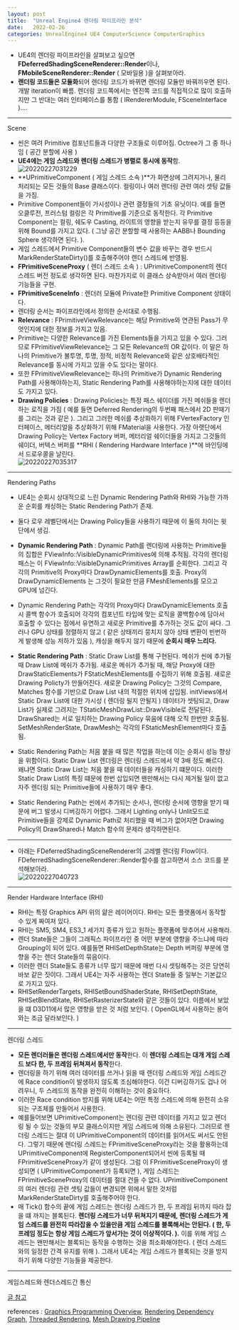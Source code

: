 ```yaml
---
layout: post
title:  "Unreal Engine4 렌더링 파이프라인 분석"
date:   2022-02-26
categories: UnrealEngine4 UE4 ComputerScience ComputerGraphics
---
```


- UE4의 렌더링 파이프라인을 살펴보고 싶으면 **FDeferredShadingSceneRenderer::Render**이나, **FMobileSceneRenderer::Render** ( 모바일용 )을 살펴보아라.  
- **렌더링 코드들은 모듈화**되어 렌더링 코드가 바뀌면 렌더링 모듈만 바꿔끼우면 된다. 개발 iteration이 빠름. 렌더링 코드쪽에서는 엔진쪽 코드를 직접적으로 많이 호출하지만 그 반대는 여러 인터페이스를 통함 ( IRendererModule, FSceneInterface )....                   

-------------------------------------                
Scene          

- 씬은 여려 Primitive 컴포넌트들과 다양한 구조들로 이루어짐. Octree가 그 중 하나임 ( 공간 분할에 사용 )       
- **UE4에는 게임 스레드와 렌더링 스레드가 병렬로 동시에 동작**함.             
![20220227031229](https://user-images.githubusercontent.com/33873804/155854426-4f31bac3-8551-4052-91fa-1eeef27bbbad.png)            
- **UPrimitiveComponent ( 게임 스레드 소속 )**가 화면상에 그려지거나, 물리 처리되는 모든 것들의 Base 클래스이다. 컬링이나 여러 렌더링 관련 여러 셋팅 값들을 가짐.
- Primitive Component들이 가시성이나 관련 결정들의 기초 유닛이다. 예를 들면 오클루전, 프러스텀 컬링은 각 Primitive를 기준으로 동작한다. 각 Primitive Component는 컬링, 쉐도우 Casting, 라이트의 영향을 받는지 유무를 결정 등등을 위해 Bound를 가지고 있다. ( 그냥 공간 분할할 때 사용하는 AABB나 Bounding Sphere 생각하면 된다. ).
- 게임 스레드에서 Primitive Component들의 변수 값을 바꾸는 경우 반드시 MarkRenderStateDirty()를 호출해주어야 렌더 스레드에 반영됨.        
- **FPrimitiveSceneProxy** ( 렌더 스레드 소속 ) : UPrimitiveComponent의 렌더 스레드 버전 정도로 생각하면 된다. 마찬가지로 이 클래스 상속받아서 여러 렌더링 기능들을 구현.              
- **FPrimitiveSceneInfo** : 렌더러 모듈에 Private한 Primitive Component 상태이다.                 
- 렌더링 순서는 파이프라인에서 정의한 순서대로 수행됨.           
- **Relevance** : FPrimitiveViewRelevance는 해당 Primitive와 연관된 Pass가 무엇인지에 대한 정보를 가지고 있음.         
- Primitive는 다양한 Relevance를 가진 Elements들을 가지고 있을 수 있다. 그러므로 FPrimitiveViewRelevance는 그 모든 Relevance의 OR 값이다. 이 말은 하나의 Primitive가 불투명, 투명, 정적, 비정적 Relevance와 같은 상호배타적인 Relevance를 동시에 가지고 있을 수도 있다는 말이다.              
- 또한 FPrimitiveViewRelevance는 하나의 Primitive가 Dynamic Rendering Path를 사용해야하는지, Static Rendering Path를 사용해야하는지에 대한 데이터도 가지고 있다.           
- **Drawing Policies** : Drawing Policies는 특정 패스 쉐이더를 가진 메쉬들을 렌더하는 로직을 가짐 ( 예를 들면 Deferred Rendering의 두번째 패스에서 2D 판때기를 그리는 것과 같은 ). 그리고 그러한 메쉬를 추상화하기 위해 FVertexFactory 인터페이스, 메터리얼을 추상화하기 위해 FMaterial을 사용한다. 가장 아랫단에서 Drawing Policy는 Vertex Factory 버퍼, 메터리얼 쉐이더들을 가지고 그것들의 쉐이더, 버텍스 버퍼를 **RHI ( Rendering Hardware Interface )**에 바인딩에서 드로우콜을 날린다.      
![20220227035317](https://user-images.githubusercontent.com/33873804/155855597-87423717-c8bd-498e-8c77-8eea3e4a5fb2.png)            

--------------------------------------------            
Rendering Paths           

- UE4는 순회시 상대적으로 느린 Dynamic Rendering Path와 RHI와 가능한 가까운 순회를 캐싱하는 Static Rendering Path가 존재.          
- 둘다 로우 레벨단에서는 Drawing Policy들을 사용하기 때문에 이 둘의 차이는 윗단에서 생김.          

- **Dynamic Rendering Path** : Dynamic Path를 렌더링에 사용하는 Primitive들의 집합은 FViewInfo::VisibleDynamicPrimitives에 의해 추적됨. 각각의 렌더링 패스는 이 FViewInfo::VisibleDynamicPrimitives Array를 순회한다. 그리고 각각의 Primitive의 Proxy마다 DrawDynamicElements를 호출. Proxy의 DrawDynamicElements 는 그것이 필요한 만큼 FMeshElements를 모으고 GPU에 넘긴다. 
- Dynamic Rendering Path는 각각의 Proxy마다 DrawDynamicElements 호출시 콜백 함수가 호출되어 각각의 컴포넌트 타입에 맞는 로직을 콜백함수에 담아서 호출할 수 있다는 점에서 유연하고 새로운 Primitive를 추가하는 것도 값이 싸다. 그러나 GPU 상태를 정렬하지 않고 ( 같은 상태끼리 뭉치지 않아 상태 변환이 빈번하게 발생해 성능 저하가 있음 ), 캐싱을 해두지 않기 때문에 **순회시 매우 느리다.**           

- **Static Rendering Path** : Static Draw List를 통해 구현된다. 메쉬가 씬에 추가될 때 Draw List에 메쉬가 추가됨. 새로운 메쉬가 추가될 때, 해당 Proxy에 대한 DrawStaticElements가 FStaticMeshElements를 수집하기 위해 호출됨. 새로운 Drawing Policty가 만들어진다. 새로운 Drawing Policy는 그것의 Compare, Matches 함수를 기반으로 Draw List 내의 적절한 위치에 삽입됨. initViews에서 Static Draw List에 대한 가시성 ( 렌더링 될지 안될지 ) 데이터가 셋팅되고, Draw List가 실제로 그려지는 TStaticMeshDrawList::DrawVisible로 전달된다. DrawShared는 서로 일치하는 Drawing Policy 묶음에 대해 오직 한번만 호출됨. SetMeshRenderState, DrawMesh는 각각의 FStaticMeshElement마다 호출됨.            
- Static Rendering Path는 처음 붙을 때 많은 작업을 하는데 이는 순회시 성능 향상을 위함이다. Static Draw List 렌더링은 렌더링 스레드에서 약 3배 정도 빠르다. 왜냐면 Static Draw List는 처음 붙을 때 데이터들을 캐싱하기 떄문이다. 이러한 Static Draw List의 특징 떄문에 한번 삽입되면 왠만해서는 다시 제거될 일이 없고 자주 렌더링 되는 Primitive들에 사용하기 매우 좋다.           
- Static Rendering Path는 씬에서 추가되는 순서나, 렌더링 순서에 영향을 받기 때문에 버그 발생시 디버깅하기 어렵다. 그래서 Lighting only나 Unlit모드로 Primitive들을 강제로 Dynamic Path로 처리했을 때 버그가 없어지면 Drawing Policy의 DrawShared나 Match 함수의 문제라 생각하면된다.       

---------------------------------

- 아래는 FDeferredShadingSceneRenderer의 고레벨 렌더링 Flow이다. FDeferredShadingSceneRenderer::Render함수를 참고하면서 소스 코드를 분석해보아라.             
![20220227040723](https://user-images.githubusercontent.com/33873804/155855981-f3180872-3baa-4a5e-8d95-e97c902ef259.png)             

------------------------------        
Render Hardware Interface (RHI)          

- RHI는 특정 Graphics API 위의 얆은 레이어이다. RHI는 모든 플랫폼에서 동작할 수 있게 짜여져 있다.            
- RHI는 SM5, SM4, ES3_1 세가지 종류가 있고 원하는 플랫폼에 맞추어서 사용해라.          
- 렌더 State들은 그들이 그래픽스 파이프라인 중 어떤 부분에 영향을 주느냐에 따라 Grouping이 되어 있다. 예를들면 RHISetDepthState는 Depth 버퍼링 부분에 영향을 주는 렌더 State들의 묶음이다.        
- 이러한 렌더 State들도 종류가 너무 많기 때문에 매번 다시 셋팅해주는 것은 당연히 바보 같은 짓이다. 그래서 UE4는 자주 사용하는 렌더 State들 중 일부는 기본값으로 가지고 있다.       
- RHISetRenderTargets, RHISetBoundShaderState, RHISetDepthState, RHISetBlendState, RHISetRasterizerState와 같은 것들이 있다. 이름에서 보았을 떄 D3D11에서 많은 영향을 받은 것 처럼 보인다. ( OpenGL에서 사용하는 용어와는 조금 달라보인다. )          

------------------------------------
렌더링 스레드          

- **모든 렌더러들은 렌더링 스레드에서만 동작**한다. 이 **렌더링 스레드는 대개 게임 스레드 보다 한, 두 프레임 뒤쳐져서 동작**한다.          
- 렌더링을 하기 위해 여러 데이터를 쓰거나 읽을 때 렌더링 스레드와 게임 스레드간에 Race condition이 발생하지 않도록 조심해야한다. 이건 디버깅하기도 겁나 어려우니, 두 스레드의 동작을 완전히 이해하는 것이 중요하다.         
- 이러한 Race condition 방지를 위해 UE4는 어떤 특정 스레드에 의해 완전히 소유되는 구조체를 만들어서 사용한다. 
- 예를들어보면 UPrimitiveComponent는 렌더링 관련 데이터를 가지고 있고 렌더링 될 수 있는 것들의 부모 클래스이지만 게임 스레드에 의해 소유된다. 그러므로 렌더링 스레드는 절대 이 UPrimitiveComponent의 데이터를 읽어서도 써서도 안된다. 그렇기 때문에 렌더링 스레드는 FPrimitiveSceneProxy라는 것을 활용하는데 UPrimitiveComponent에 RegisterComponent되어서 씬에 등록될 때 FPrimitiveSceneProxy가 같이 생성된다. 그럼 이 FPrimitiveSceneProxy이 생성되면 ( UPrimitiveComponent가 등록되면 ), 게임 스레드는 FPrimitiveSceneProxy의 데이터를 절대 건들 수 없다. UPrimitiveComponent의 여러 렌더링 관련 셋팅 값들이 변경되면 위에서 말한 것처럼 MarkRenderStateDirty를 호출해주어야 한다.       
- 매 Tick() 함수의 끝에 게임 스레드는 렌더링 스레드가 한, 두 프레임 뒤까지 따라 잡을 떄 까지는 블록된다. **렌더링 스레드가 너무 뒤쳐지기 때문에, 렌더링 스레드가 게임 스레드를 완전히 따라잡을 수 있을만큼 게임 스레드를 블록해서는 안된다. ( 한, 두 프레임 정도는 항상 게임 스레드가 앞서가는 것이 이상적이다. ).** 이를 위해 게임 스레드는 왠만해서는 블록되는 동작을 수행하는 것을 최소화해야한다. ( 렌더 스레드와의 일정한 간격 유지를 위해 ). 그래서 UE4는 게임 스레드가 블록되는 것을 방지하기 위해 다양한 기능들을 제공한다.             

-------------------------------
게임스레드와 렌더스레드간 통신           

[글 참고](https://docs.unrealengine.com/4.27/en-US/ProgrammingAndScripting/Rendering/ThreadedRendering/)           
 


references : [Graphics Programming Overview](https://docs.unrealengine.com/4.27/en-US/ProgrammingAndScripting/Rendering/Overview/), [Rendering Dependency Graph](https://docs.unrealengine.com/4.27/en-US/ProgrammingAndScripting/Rendering/RenderDependencyGraph/), [Threaded Rendering](https://docs.unrealengine.com/4.27/en-US/ProgrammingAndScripting/Rendering/ThreadedRendering/), [Mesh Drawing Pipeline](https://docs.unrealengine.com/4.27/en-US/ProgrammingAndScripting/Rendering/MeshDrawingPipeline/)             

